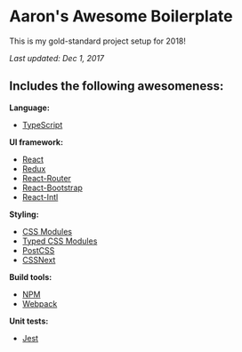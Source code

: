 # Aaron's Awesome Boilerplate

This is my gold-standard project setup for 2018!

*Last updated: Dec 1, 2017*

## Includes the following awesomeness:

**Language:**
- [TypeScript](http://www.typescriptlang.org/)

**UI framework:** 
- [React](https://facebook.github.io/react/)
- [Redux](https://github.com/reactjs/redux)
- [React-Router](https://github.com/reactjs/react-router)
- [React-Bootstrap](https://react-bootstrap.github.io/)
- [React-Intl](https://github.com/yahoo/react-intl)

**Styling:** 
- [CSS Modules](https://github.com/css-modules/css-modules)
- [Typed CSS Modules](https://github.com/Quramy/typed-css-modules)
- [PostCSS](https://github.com/postcss/postcss)
- [CSSNext](http://cssnext.io/)

**Build tools:**
- [NPM](https://www.npmjs.com/)
- [Webpack](https://webpack.js.org/)

**Unit tests:**
- [Jest](https://facebook.github.io/jest/)

